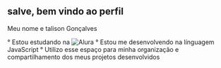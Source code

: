 ## salve, bem vindo ao perfil
Meu nome e talison Gonçalves

° Estou estudando na ![Alura](link)
° Estou me desenvolvendo na línguagem JavaScript
° Utilizo esse espaço para minha organização e compartilhamento dos meus projetos desenvolvidos

